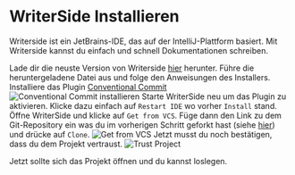 # WriterSide Installieren


Writerside ist ein JetBrains-IDE, das auf der IntelliJ-Plattform basiert. Mit Writerside kannst du einfach und schnell
Dokumentationen schreiben.

<procedure title="Installation" id="install">
<step>
Lade dir die neuste Version von Writerside 
<a href="https://www.jetbrains.com/de-de/writerside/download/" summary="WriterSide Download">hier</a>
herunter.
</step>
<step>
Führe die heruntergeladene Datei aus und folge den Anweisungen des Installers.
</step>
<step>
Installiere das Plugin
<a href="https://plugins.jetbrains.com/plugin/13389-conventional-commit">Conventional Commit</a>
<img src="https://i.imgur.com/rD8Dhpn.png" alt="Conventional Commit installieren" style="block" thumbnail="true"/>
</step>
<step>
Starte WriterSide neu um das Plugin zu aktivieren.
Klicke dazu einfach auf <code>Restart IDE</code> wo vorher <code>Install</code> stand.
</step>
<step>
Öffne WriterSide und klicke auf <code>Get from VCS</code>.
Füge dann den Link zu dem Git-Repository ein was du im vorherigen Schritt geforkt hast 
(siehe <a href="fork-repo.md" anchor="fork">hier</a>) und drücke auf <code>Clone</code>.
<img src="https://i.imgur.com/NmiTtFd.png" alt="Get from VCS" style="block" thumbnail="true"/>
</step>
<step>
Jetzt musst du noch bestätigen, dass du dem Projekt vertraust.
<img src="https://i.imgur.com/sK1CoYJ.png" alt="Trust Project" style="block" thumbnail="true"/>
</step>
</procedure>

Jetzt sollte sich das Projekt öffnen und du kannst loslegen.

